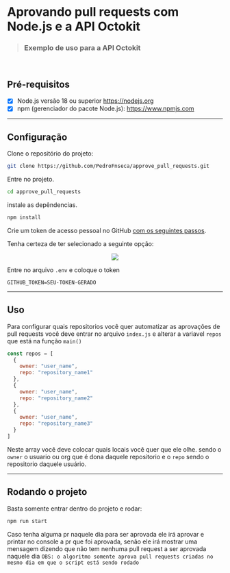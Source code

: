 # Aprovando pull requests com Node.js e a API Octokit
> ### Exemplo de uso para a API Octokit

<br>

## Pré-requisitos

- [x] Node.js versão 18 ou superior https://nodejs.org
- [x] npm (gerenciador do pacote Node.js): https://www.npmjs.com

---

## Configuração

Clone o repositório do projeto:
```bash
git clone https://github.com/PedroFnseca/approve_pull_requests.git
```

Entre no projeto.
```bash
cd approve_pull_requests
```

instale as depêndencias.
```bash
npm install
```

Crie um token de acesso pessoal no GitHub [com os seguintes passos](https://docs.github.com/en/authentication/keeping-your-account-and-data-secure/creating-a-personal-access-token).

Tenha certeza de ter selecionado a seguinte opção: 
<p align="center">
  <img src="https://github.com/PedroFnseca/approve_pull_requests/assets/97262778/e298a20b-2df2-4ad4-ad06-77399d4e442b">
</p>

Entre no arquivo `.env` e coloque o token
```
GITHUB_TOKEN=SEU-TOKEN-GERADO
```


---

## Uso

Para configurar quais repositorios você quer automatizar as aprovações de pull requests você deve entrar no arquivo `index.js` e alterar a variavel `repos` que está na função `main()`
```js
const repos = [
  {
    owner: "user_name",
    repo: "repository_name1"
  },
  {
    owner: "user_name",
    repo: "repository_name2"
  },
  {
    owner: "user_name",
    repo: "repository_name3"
  }
]
```
Neste array você deve colocar quais locais você quer que ele olhe. sendo o `owner` o usuario ou org que é dona daquele repositorio e o `repo` sendo o repositorio daquele usuário.

---

## Rodando o projeto

Basta somente entrar dentro do projeto e rodar:
```bash
npm run start
```

Caso tenha alguma pr naquele dia para ser aprovada ele irá aprovar e printar no console a pr que foi aprovada, senão ele irá mostrar uma mensagem dizendo que não tem nenhuma pull request a ser aprovada naquele dia `OBS: o algoritmo somente aprova pull requests criadas no mesmo dia em que o script está sendo rodado` 
